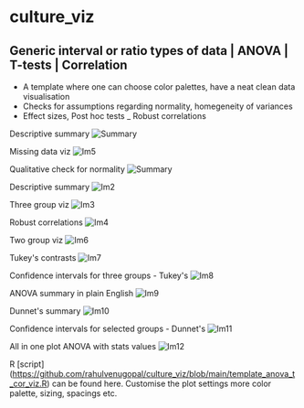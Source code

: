 # culture_viz

## Generic interval or ratio types of data | ANOVA | T-tests  | Correlation

- A template where one can choose color palettes, have a neat clean data visualisation
- Checks for assumptions regarding normality, homegeneity of variances
- Effect sizes, Post hoc tests
_ Robust correlations

Descriptive summary 
![Summary](https://github.com/rahulvenugopal/culture_viz/blob/main/images/describe_summary.png)

Missing data viz
![Im5](https://github.com/rahulvenugopal/culture_viz/blob/main/images/MissingOnes.jpeg)

Qualitative check for normality 
![Summary]()

Descriptive summary 
![Im2](https://github.com/rahulvenugopal/culture_viz/blob/main/images/ggqq.jpeg)

Three group viz
![Im3](https://github.com/rahulvenugopal/culture_viz/blob/main/images/Three%20Penguins.jpeg)


Robust correlations
![Im4](https://github.com/rahulvenugopal/culture_viz/blob/main/images/correlation_plot_new.jpeg)


Two group viz
![Im6](https://github.com/rahulvenugopal/culture_viz/blob/main/images/Two%20groups.jpeg)


Tukey's contrasts
![Im7](https://github.com/rahulvenugopal/culture_viz/blob/main/images/Posthoc_Tukey_summary.png)


Confidence intervals for three groups - Tukey's
![Im8](https://github.com/rahulvenugopal/culture_viz/blob/main/images/CI_PostHoc.png)


ANOVA summary in plain English
![Im9](https://github.com/rahulvenugopal/culture_viz/blob/main/images/ANOVA_summary.png)


Dunnet's summary
![Im10](https://github.com/rahulvenugopal/culture_viz/blob/main/images/Dunnet_contrasts.png)


Confidence intervals for selected groups - Dunnet's
![Im11](https://github.com/rahulvenugopal/culture_viz/blob/main/images/CI_PostHoc_Dunnet.png)


All in one plot ANOVA with stats values
![Im12](https://github.com/rahulvenugopal/culture_viz/blob/main/images/All_Summary_stats_anova.png)


R [script] (https://github.com/rahulvenugopal/culture_viz/blob/main/template_anova_t_cor_viz.R) can be found here. Customise the plot settings more color palette, sizing, spacings etc.

